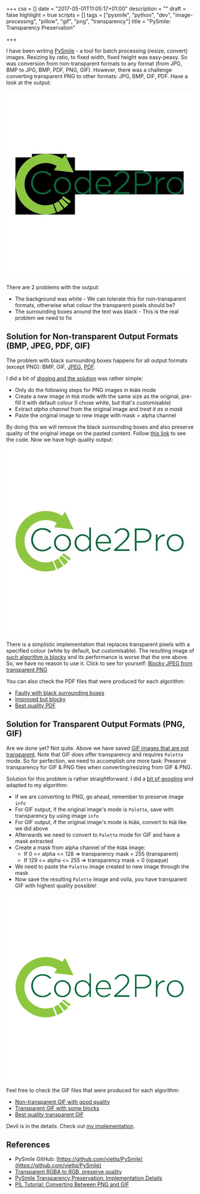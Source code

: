 +++
css = []
date = "2017-05-01T11:05:17+01:00"
description = ""
draft = false
highlight = true
scripts = []
tags = ["pysmile", "python", "dev", "image-processing", "pillow", "gif", "png", "transparency"]
title = "PySmile: Transparency Preservation"

+++

I have been writing [PySmile](https://github.com/vietlq/PySmile) - a tool for batch processing (resize, convert) images. Resizing by ratio, to fixed width, fixed height was easy-peasy. So was conversion from non-transparent formats to any format (from JPG, BMP to JPG, BMP, PDF, PNG, GIF). However, there was a challenge converting transparent PNG to other formats: JPG, BMP, GIF, PDF. Have a look at the output:

![Bad JPEG from transparent PNG](/pimages/00007-bad-jpeg-from-transparent-png.jpg)

There are 2 problems with the output:

* The background was white - We can tolerate this for non-transparent formats, otherwise what colour the transparent pixels should be?
* The surrounding boxes around the text was black - This is the real problem we need to fix

## Solution for Non-transparent Output Formats (BMP, JPEG, PDF, GIF)

The problem with black surrounding boxes happens for all output formats (except PNG): BMP, GIF, [JPEG](/pimages/00007-bad-jpeg-from-transparent-png.jpg), [PDF](/pimages/00008-bad-pdf-from-transparent-png.pdf).

I did a bit of [digging and the solution](http://stackoverflow.com/a/9459208/284318) was rather simple:

* Only do the following steps for PNG images in `RGBA` mode
* Create a new image in `RGB` mode with the same size as the original, pre-fill it with default colour (I chose white, but that's customisable)
* Extract *alpha channel* from the original image and *treat it as a mask*
* Paste the original image to new image with mask = alpha channel

By doing this we will remove the black surrounding boxes and also preserve quality of the original image on the pasted content. Follow [this link](https://gist.github.com/vietlq/475f156b0fef3eae337dffa0eb04441a#file-pure_pil_alpha_to_color_v2-py) to see the code. Now we have high quality output:

![Best JPEG from transparent PNG](/pimages/00011-best-jpeg-from-transparent-png.jpg)

There is a simplistic implementation that replaces transparent pixels with a specified colour (white by default, but customisable). The resulting image of [such algorithm is blocky](https://gist.github.com/vietlq/475f156b0fef3eae337dffa0eb04441a#file-alpha_to_color-py) and its performance is worse that the one above. So, we have no reason to use it. Click to see for yourself: [Blocky JPEG from transparent PNG](/pimages/00009-improved-jpeg-from-transparent-png.jpg)

You can also check the PDF files that were produced for each algorithm:

* [Faulty with black surrounding boxes](/pimages/00008-bad-pdf-from-transparent-png.pdf)
* [Improved but blocky](/pimages/00010-improved-pdf-from-transparent-png.pdf)
* [Best quality PDF](/pimages/00012-best-pdf-from-transparent-png.pdf)

## Solution for Transparent Output Formats (PNG, GIF)

Are we done yet? Not quite. Above we have saved [GIF images that are not transparent](/pimages/00013-better-gif-non-transparent.gif). Note that GIF does offer transparency and requires `Palette` mode. So for perfection, we need to accomplish one more task: Preserve transparency for GIF & PNG files when converting/resizing from GIF & PNG.

Solution for this problem is rather straightforward. I did a [bit of googling](http://www.pythonclub.org/modules/pil/convert-png-gif) and adapted to my algorithm:

* If we are converting to PNG, go ahead, remember to preserve image `info`
* For GIF output, if the original image's mode is `Palette`, save with transparency by using image `info`
* For GIF output, if the original image's mode is `RGBA`, convert to `RGB` like we did above
* Afterwards we need to convert to `Palette` mode for GIF and have a mask extracted
* Create a mask from alpha channel of the `RGBA` image:
  * If 0 <= alpha <= 128 => transparency mask = 255 (transparent)
  * If 129 <= alpha <= 255 => transparency mask = 0 (opaque)
* We need to paste the `Palette` image created to new image through the mask
* Now save the resulting `Palette` image and voila, you have transparent GIF with highest quality possible!

![Best quality transparent GIF](/pimages/00017-best-gif-transparent-half.gif)

Feel free to check the GIF files that were produced for each algorithm:

* [Non-transparent GIF with good quality](/pimages/00013-better-gif-non-transparent.gif)
* [Transparent GIF with some blocks](/pimages/00014-worse-gif-transparent.gif)
* [Best quality transparent GIF](/pimages/00015-best-gif-transparent.gif)

Devil is in the details. Check out [my implementation](https://gist.github.com/vietlq/475f156b0fef3eae337dffa0eb04441a#file-convert_to_palette-py).

## References

* PySmile GitHub: [https://github.com/vietlq/PySmile](https://github.com/vietlq/PySmile)
* [Transparent RGBA to RGB, preserve quality](http://stackoverflow.com/a/9459208/284318)
* [PySmile Transparency Preservation: Implementation Details](https://gist.github.com/vietlq/475f156b0fef3eae337dffa0eb04441a)
* [PIL Tutorial: Converting Between PNG and GIF](http://www.pythonclub.org/modules/pil/convert-png-gif)
